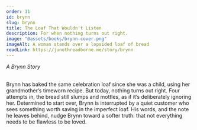 ```yaml
---
order: 11
id: brynn
slug: brynn
title: The Loaf That Wouldn't Listen
description: For when nothing turns out right.
image: "@assets/books/brynn-cover.png"
imageAlt: A woman stands over a lopsided loaf of bread
readLink: https://junothreadborne.me/story/brynn
---
```


_A Brynn Story_
<br />
<br />

Brynn has baked the same celebration loaf since she was a child, using her grandmother’s timeworn recipe. But today, nothing turns out right. Four attempts in, the bread still slumps and mottles, as if it’s deliberately ignoring her. Determined to start over, Brynn is interrupted by a quiet customer who sees something worth saving in the imperfect loaf. His words, and the note he leaves behind, nudge Brynn toward a softer truth: that not everything needs to be flawless to be loved.
